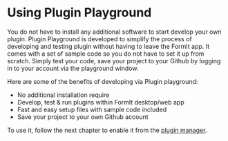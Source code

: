 # Using Plugin Playground

You do not have to install any additional software to start develop your own plugin. Plugin Playground is developed to simplify the process of developing and testing plugin without having to leave the FormIt app. It comes with a set of sample code so you do not have to set it up from scratch. Simply test your code, save your project to your Github by logging in to your account via the playground window. 

Here are some of the benefits of developing via Plugin playground:

* No additional installation require
* Develop, test & run plugins within FormIt desktop/web app
* Fast and easy setup files with sample code included
* Save your project to your own Github account

To use it, follow the next chapter to enable it from the [plugin manager](../../how-to-use-plug-ins/the-plugin-manager.md).
